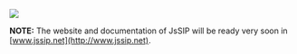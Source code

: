 <a href="http://www.jssip.net"><img src="http://www-test.jssip.net/images/jssip-banner.png"/></a>


**NOTE:** The website and documentation of JsSIP will be ready very soon in [www.jssip.net](http://www.jssip.net).



